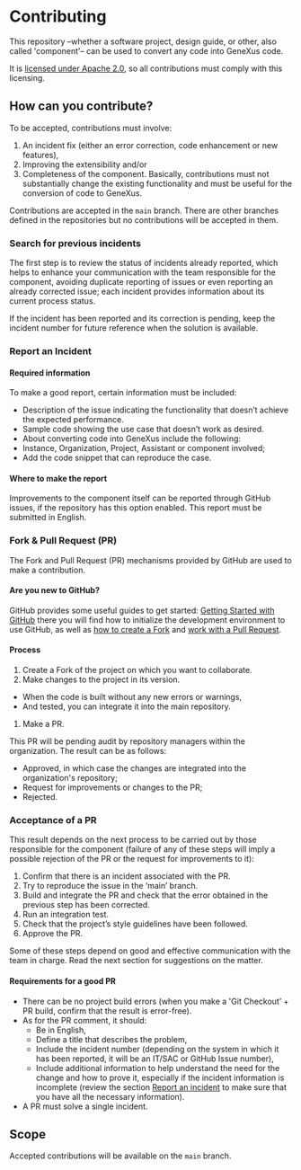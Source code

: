 # Contributing
This repository –whether a software project, design guide, or other, also called 'component’– can be used to convert any code into GeneXus code.

It is [licensed under Apache 2.0](./LICENSE), so all contributions must comply with this licensing.

## How can you contribute?
To be accepted, contributions must involve:
1. An incident fix (either an error correction, code enhancement or new features),
1. Improving the extensibility and/or
1. Completeness of the component.
Basically, contributions must not substantially change the existing functionality and must be useful for the conversion of code to GeneXus.

Contributions are accepted in the `main` branch. There are other branches defined in the repositories but no contributions will be accepted in them.

### Search for previous incidents
The first step is to review the status of incidents already reported, which helps to enhance your communication with the team responsible for the component, avoiding duplicate reporting of issues or even reporting an already corrected issue; each incident provides information about its current process status.

If the incident has been reported and its correction is pending, keep the incident number for future reference when the solution is available.

### Report an Incident 

#### Required information 
To make a good report, certain information must be included:
- Description of the issue indicating the functionality that doesn’t achieve the expected performance.
- Sample code showing the use case that doesn’t work as desired.
- About converting code into GeneXus include the following:
- Instance, Organization, Project, Assistant or component involved;
- Add the code snippet that can reproduce the case.

#### Where to make the report
Improvements to the component itself can be reported through GitHub issues, if the repository has this option enabled. This report must be submitted in English.

### Fork & Pull Request (PR)
The Fork and Pull Request (PR) mechanisms provided by GitHub are used to make a contribution.

#### Are you new to GitHub?
GitHub provides some useful guides to get started:
[Getting Started with GitHub](https://help.github.com/en/github/getting-started-with-github) there you will find how to initialize the development environment to use GitHub, as well as [how to create a Fork](https://help.github.com/en/github/collaborating-with-issues-and-pull-requests/about-forks) and [work with a Pull Request](https://help.github.com/en/github/collaborating-with-issues-and-pull-requests/creating-a-pull-request-from-a-fork).

#### Process
1. Create a Fork of the project on which you want to collaborate.
1. Make changes to the project in its version.
  - When the code is built without any new errors or warnings,
  - And tested, you can integrate it into the main repository.
1.	Make a PR.

This PR will be pending audit by repository managers within the organization. The result can be as follows:
- Approved, in which case the changes are integrated into the organization's repository;
- Request for improvements or changes to the PR;
- Rejected.

### Acceptance of a PR
This result depends on the next process to be carried out by those responsible for the component (failure of any of these steps will imply a possible rejection of the PR or the request for improvements to it):
1. Confirm that there is an incident associated with the PR.
1. Try to reproduce the issue in the ‘main’ branch.
1. Build and integrate the PR and check that the error obtained in the previous step has been corrected.
1. Run an integration test.
1. Check that the project’s style guidelines have been followed.
1. Approve the PR.

Some of these steps depend on good and effective communication with the team in charge. Read the next section for suggestions on the matter.

#### Requirements for a good PR
- There can be no project build errors (when you make a 'Git Checkout’ + PR build, confirm that the result is error-free).
- As for the PR comment, it should:
  - Be in English,
  - Define a title that describes the problem,
  - Include the incident number (depending on the system in which it has been reported, it will be an IT/SAC or GitHub Issue number),
  - Include additional information to help understand the need for the change and how to prove it, especially if the incident information is incomplete (review the section [Report an incident](#report-an-incident) to make sure that you have all the necessary information).
- A PR must solve a single incident.

## Scope
Accepted contributions will be available on the `main` branch.
